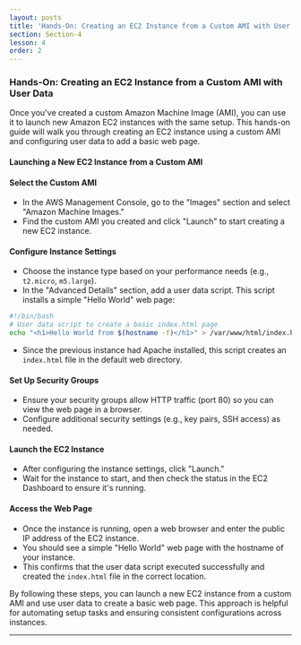 ```yaml
---
layout: posts
title: 'Hands-On: Creating an EC2 Instance from a Custom AMI with User Data'
section: Section-4
lesson: 4
order: 2
---
```


### Hands-On: Creating an EC2 Instance from a Custom AMI with User Data

Once you've created a custom Amazon Machine Image (AMI), you can use it to launch new Amazon EC2 instances with the same setup. This hands-on guide will walk you through creating an EC2 instance using a custom AMI and configuring user data to add a basic web page.

<!-- pagebreak -->

#### Launching a New EC2 Instance from a Custom AMI

#### Select the Custom AMI

- In the AWS Management Console, go to the "Images" section and select "Amazon Machine Images."
- Find the custom AMI you created and click "Launch" to start creating a new EC2 instance.

<!-- pagebreak -->

#### Configure Instance Settings

- Choose the instance type based on your performance needs (e.g., `t2.micro`, `m5.large`).
- In the "Advanced Details" section, add a user data script. This script installs a simple "Hello World" web page:

```sh
#!/bin/bash
# User data script to create a basic index.html page
echo "<h1>Hello World from $(hostname -f)</h1>" > /var/www/html/index.html
```

- Since the previous instance had Apache installed, this script creates an `index.html` file in the default web directory.

<!-- pagebreak -->

#### Set Up Security Groups

- Ensure your security groups allow HTTP traffic (port 80) so you can view the web page in a browser.
- Configure additional security settings (e.g., key pairs, SSH access) as needed.

<!-- pagebreak -->

#### Launch the EC2 Instance

- After configuring the instance settings, click "Launch."
- Wait for the instance to start, and then check the status in the EC2 Dashboard to ensure it's running.

<!-- pagebreak -->

#### Access the Web Page

- Once the instance is running, open a web browser and enter the public IP address of the EC2 instance.
- You should see a simple "Hello World" web page with the hostname of your instance.
- This confirms that the user data script executed successfully and created the `index.html` file in the correct location.

By following these steps, you can launch a new EC2 instance from a custom AMI and use user data to create a basic web page. This approach is helpful for automating setup tasks and ensuring consistent configurations across instances.

---
